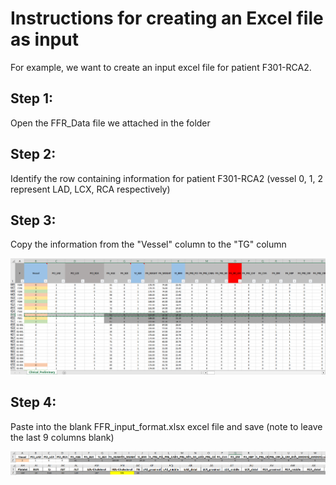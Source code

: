# Instructions for creating an Excel file as input
For example, we want to create an input excel file for patient F301-RCA2.

## Step 1:
Open the FFR_Data file we attached in the folder

## Step 2:
Identify the row containing information for patient F301-RCA2 (vessel 0, 1, 2 represent LAD, LCX, RCA respectively)

## Step 3:
Copy the information from the "Vessel" column to the "TG" column

![Step 3 Image](example_1.png)

## Step 4:
Paste into the blank FFR_input_format.xlsx excel file and save (note to leave the last 9 columns blank)

![Step 4 Image](example_2.png)
![Step 4 Image](example_3.png)

